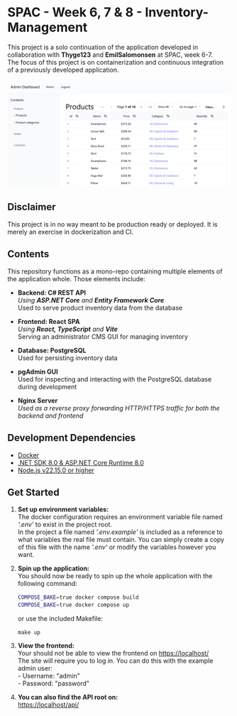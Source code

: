 # SPAC - Week 6, 7 & 8 - Inventory-Management
This project is a solo continuation of the application developed in collaboration with __Thyge123__ and __EmilSalomonsen__ at SPAC, week 6-7.  
The focus of this project is on containerization and continuous integration of a previously developed application.

![hero image](./docs/readme-img.png?raw=true "")

## Disclaimer
This project is in no way meant to be production ready or deployed. It is merely an exercise in dockerization and CI.

## Contents
This repository functions as a mono-repo containing multiple elements of the application whole. Those elements include:

- __Backend: C# REST API__  
  *Using __ASP.NET Core__ and __Entity Framework Core__*  
	Used to serve product inventory data from the database

- __Frontend: React SPA__  
  *Using __React, TypeScript__ and __Vite__*  
	Serving an administrator CMS GUI for managing inventory

- __Database: PostgreSQL__  
	Used for persisting inventory data

- __pgAdmin GUI__  
	Used for inspecting and interacting with the PostgreSQL database during development

- __Nginx Server__  
	*Used as a reverse proxy forwarding HTTP/HTTPS traffic for both the backend and frontend*

## Development Dependencies
- [Docker](https://www.docker.com/get-started/)
- [.NET SDK 8.0 & ASP.NET Core Runtime 8.0](https://dotnet.microsoft.com/en-us/download/dotnet/8.0)
- [Node.js v22.15.0 or higher](https://nodejs.org/en/download)

## Get Started
1. __Set up environment variables:__  
	The docker configuration requires an environment variable file named *'.env'* to exist in the project root.  
	In the project a file named *'.env.example'* is included as a reference to what variables the real file must contain. You can simply create a copy of this file with the name *'.env'* or modify the variables however you want.  

2. __Spin up the application:__  
	You should now be ready to spin up the whole application with the following command:
	```sh
	COMPOSE_BAKE=true docker compose build
	COMPOSE_BAKE=true docker compose up
	```
	or use the included Makefile:
	```
	make up
	```

3. __View the frontend:__  
	Your should not be able to view the frontend on [https://localhost/](https://localhost/)  
	The site will require you to log in. You can do this with the example admin user:  
			- Username: "admin"  
			- Password: "password"  
			
4. __You can also find the API root on:__  
	[https://localhost/api/](https://localhost/api/)

